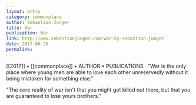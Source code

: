 ```yaml
---
layout: entry
category: commonplace
author: Sebastian Junger
title: War
publication: War
link: http://www.sebastianjunger.com/war-by-sebastian-junger
date: 2017-06-20
permalink: 
---
```


[[2017]] • [[commonplace]] • AUTHOR • PUBLICATIONS 
 
"War is the only place where young men are able to love each other unreservedly without it being mistaken for something else."

"The core reality of war isn't that you might get killed out there, but that you are guaranteed to lose yours brothers."
